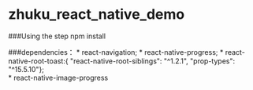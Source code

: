 # zhuku_react_native_demo

###Using the step
    npm install


###dependencies：
    * react-navigation;
    * react-native-progress;
    * react-native-root-toast:{ "react-native-root-siblings": "^1.2.1",
                                     "prop-types": "^15.5.10"};                               
    * react-native-image-progress
    
    